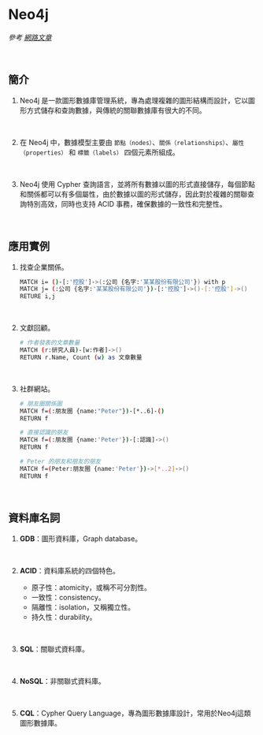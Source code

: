 # Neo4j

_參考 [網路文章](https://hackmd.io/@kna8421/rkhaNE01Y)_

<br>

## 簡介

1. Neo4j 是一款圖形數據庫管理系統，專為處理複雜的圖形結構而設計，它以圖形方式儲存和查詢數據，與傳統的關聯數據庫有很大的不同。

<br>

2. 在 Neo4j 中，數據模型主要由 `節點（nodes）`、`關係（relationships）`、`屬性（properties）` 和 `標籤（labels）` 四個元素所組成。

<br>

3. Neo4j 使用 Cypher 查詢語言，並將所有數據以圖的形式直接儲存，每個節點和關係都可以有多個屬性，由於數據以圖的形式儲存，因此對於複雜的關聯查詢特別高效，同時也支持 ACID 事務，確保數據的一致性和完整性。

<br>

## 應用實例

1. 找查企業關係。

    ```bash
    MATCH i= ()-[:'控股']->(:公司 {名字:'某某股份有限公司'}) with p
    MATCH j= (:公司 {名字:'某某股份有限公司'})-[:'控股']->()-[:'控股']->()
    RETURE i,j
    ```

<br>

2. 文獻回顧。
    
    ```bash
    # 作者發表的文章數量
    MATCH (r:研究人員)-[w:作者]->() 
    RETURN r.Name, Count (w) as 文章數量
    ```

<br>

3. 社群網站。

    ```bash
    # 朋友圈關係圖
    MATCH f=(:朋友圈 {name:"Peter"})-[*..6]-()
    RETURN f

    # 直接認識的朋友
    MATCH f=(:朋友圈 {name:'Peter'})-[:認識]->()
    RETURN f

    # Peter 的朋友和朋友的朋友
    MATCH f=(Peter:朋友圈 {name:'Peter'})->[*..2]->()
    RETURN f
    ```

<br>

## 資料庫名詞

1. **GDB**：圖形資料庫，Graph database。

<br>

2. **ACID**：資料庫系統的四個特色。
   
   - 原子性：atomicity，或稱不可分割性。
   - 一致性：consistency。
   - 隔離性：isolation，又稱獨立性。
   - 持久性：durability。

<br>

3. **SQL**：關聯式資料庫。

<br>

4. **NoSQL**：非關聯式資料庫。

<br>

5. **CQL**：Cypher Query Language，專為圖形數據庫設計，常用於Neo4j這類圖形數據庫。